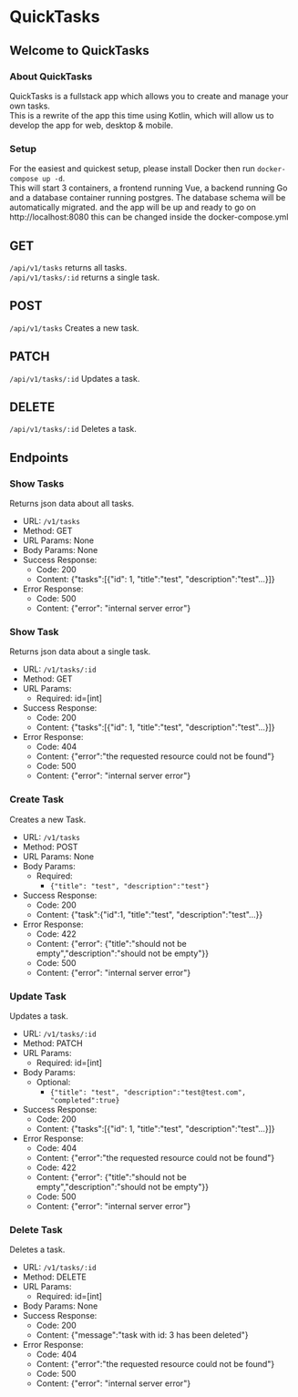 # QuickTasks
## Welcome to QuickTasks

### About QuickTasks
QuickTasks is a fullstack app which allows you to create and manage your own tasks. <br>
This is a rewrite of the app this time using Kotlin, which will allow us to develop the app for web, desktop & mobile. 

### Setup
For the easiest and quickest setup, please install Docker then run `docker-compose up -d`. <br>
This will start 3 containers, a frontend running Vue, a backend running Go and a database container running postgres. The database schema will be automatically migrated. and the app will be up and ready to go on http://localhost:8080 this can be changed inside the docker-compose.yml


## GET
`/api/v1/tasks` returns all tasks. <br>
`/api/v1/tasks/:id` returns a single task. <br>

## POST
`/api/v1/tasks` Creates a new task. <br>

## PATCH
`/api/v1/tasks/:id` Updates a task. <br>

## DELETE
`/api/v1/tasks/:id` Deletes a task. <br>


## Endpoints
### Show Tasks
Returns json data about all tasks.
* URL: `/v1/tasks`
* Method: GET
* URL Params: None
* Body Params: None
* Success Response:
    * Code: 200
    * Content: {"tasks":[{"id": 1, "title":"test", "description":"test"...}]}
* Error Response:
    * Code: 500
    * Content: {"error": "internal server error"}

### Show Task
Returns json data about a single task.
* URL: `/v1/tasks/:id`
* Method: GET
* URL Params:
    * Required: id=[int]
* Success Response:
    * Code: 200
    * Content: {"tasks":[{"id": 1, "title":"test", "description":"test"...}]}
* Error Response:
    * Code: 404
    * Content: {"error":"the requested resource could not be found"}
    * Code: 500
    * Content: {"error": "internal server error"}

### Create Task
Creates a new Task.
* URL: `/v1/tasks`
* Method: POST
* URL Params: None
* Body Params:
    * Required:
        * `{"title": "test", "description":"test"}`
* Success Response:
    * Code: 200
    * Content: {"task":{"id":1, "title":"test", "description":"test"...}}
* Error Response:
    * Code: 422
    * Content: {"error": {"title":"should not be empty","description":"should not be empty"}}
    * Code: 500
    * Content: {"error": "internal server error"}

### Update Task
Updates a task.
* URL: `/v1/tasks/:id`
* Method: PATCH
* URL Params:
    * Required: id=[int]
* Body Params:
    * Optional:
        * `{"title": "test", "description":"test@test.com", "completed":true}`
* Success Response:
    * Code: 200
    * Content: {"tasks":[{"id": 1, "title":"test", "description":"test"...}]}
* Error Response:
    * Code: 404
    * Content: {"error":"the requested resource could not be found"}
    * Code: 422
    * Content: {"error": {"title":"should not be empty","description":"should not be empty"}}
    * Code: 500
    * Content: {"error": "internal server error"}

### Delete Task
Deletes a task.
* URL: `/v1/tasks/:id`
* Method: DELETE
* URL Params:
    * Required: id=[int]
* Body Params: None
* Success Response:
    * Code: 200
    * Content: {"message":"task with id: 3 has been deleted"}
* Error Response:
    * Code: 404
    * Content: {"error":"the requested resource could not be found"}
    * Code: 500
    * Content: {"error": "internal server error"}